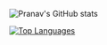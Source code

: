 ![Pranav's GitHub stats](https://github-readme-stats.vercel.app/api?username=Pranavh-2004&theme=holi&show_icons=true)

[![Top Languages](https://github-readme-stats.vercel.app/api/top-langs/?username=Pranavh-2004&layout=compact&theme=holi)](https://github.com/Pranavh-2004/github-readme-stats)
